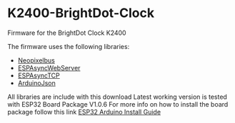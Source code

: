 # K2400-BrightDot-Clock
Firmware for the BrightDot Clock K2400

The firmware uses the following libraries:

- [Neopixelbus](https://github.com/Makuna/NeoPixelBus)
- [ESPAsyncWebServer](https://github.com/me-no-dev/ESPAsyncWebServer)
- [ESPAsyncTCP](https://github.com/me-no-dev/AsyncTCP)
- [ArduinoJson](https://github.com/bblanchon/ArduinoJson)

All libraries are include with this download
Latest working version is tested with ESP32 Board Package V1.0.6
For more info on how to install the board package follow this link [ESP32 Arduino Install Guide](https://docs.espressif.com/projects/arduino-esp32/en/latest/installing.html)
